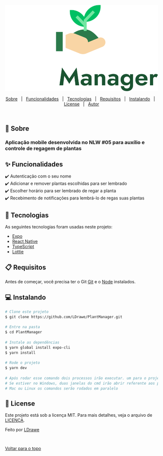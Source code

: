 <div align="center" id="top"> 
	<img src="./src/assets/plantmanagerlogo.svg" alt="PlantManager" />
</div>

<!-- <p align="center">
  <img alt="Github top language" src="https://img.shields.io/github/languages/top/LDrawe/PlantManager?color=56BEB8">

  <img alt="Github language count" src="https://img.shields.io/github/languages/count/LDrawe/PlantManager?color=56BEB8">

  <img alt="Repository size" src="https://img.shields.io/github/repo-size/LDrawe/PlantManager?color=56BEB8">

  <img alt="License" src="https://img.shields.io/github/license/LDrawe/PlantManager?color=56BEB8">

</p> -->

<p align="center">
  <a href="#dart-sobre">Sobre</a> &#xa0; | &#xa0; 
  <a href="#sparkles-funcionalidades">Funcionalidades</a> &#xa0; | &#xa0;
  <a href="#rocket-tecnologias">Tecnologias</a> &#xa0; | &#xa0;
  <a href="#clipboard-requisitos">Requisitos</a> &#xa0; | &#xa0;
  <a href="#computer-instalando">Instalando</a> &#xa0; | &#xa0;
  <a href="#memo-license">License</a> &#xa0; | &#xa0;
  <a href="https://github.com/LDrawe" target="_blank">Autor</a>
</p>

<br>

## :dart: Sobre ##

<h3>
Aplicação mobile desenvolvida no NLW #05 para auxílio e controle de regagem de plantas
</h3>

## :sparkles: Funcionalidades ##

✔️ Autenticação com o seu nome\
✔️ Adicionar e remover plantas escolhidas para ser lembrado\
✔️ Escolher horário para ser lembrado de regar a planta\
✔️ Recebimento de notificações para lembrá-lo de regas suas plantas

## :rocket: Tecnologias ##

As seguintes tecnologias foram usadas neste projeto:

- [Expo](https://expo.io/)
- [React Native](https://reactnative.dev/)
- [TypeScript](https://www.typescriptlang.org/)
- [Lottie](https://lottiefiles.com/)

## :clipboard: Requisitos ##

Antes de começar, você precisa ter o Git [Git](https://git-scm.com) e o [Node](https://nodejs.org/en/) instalados.

## :computer: Instalando ##

```bash
# Clone este projeto
$ git clone https://github.com/LDrawe/PlantManager.git

# Entre na pasta
$ cd PlantManager

# Instale as dependências
$ yarn global install expo-cli
$ yarn install

# Rode o projeto
$ yarn dev

# Após rodar esse comando dois processos irão executar. um para o projeto e outra para a Api
# Se estiver no Windows, duas janelas do cmd irão abrir referente aos processos, se estiver no
# Mac ou Linux os comandos serão rodados em paralelo
```

## :memo: License ##

Este projeto está sob a licença MIT. Para mais detalhes, veja o arquivo de [LICENÇA](LICENSE.md).


Feito por <a href="https://github.com/LDrawe" target="_blank">LDrawe</a>

&#xa0;

<a href="#top">Voltar para o topo</a>
